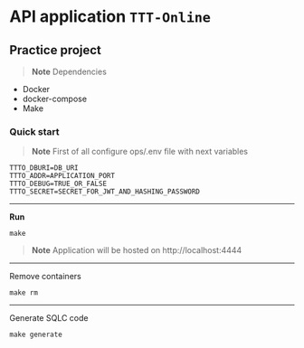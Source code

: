 # API application **``TTT-Online``**

## Practice project

> **Note**
> Dependencies

* Docker
* docker-compose
* Make

### Quick start

> **Note**
> First of all configure ops/.env file with next variables

```
TTTO_DBURI=DB_URI
TTTO_ADDR=APPLICATION_PORT
TTTO_DEBUG=TRUE_OR_FALSE
TTTO_SECRET=SECRET_FOR_JWT_AND_HASHING_PASSWORD
```

---

**Run**
```shell
make
```

> **Note**
> Application will be hosted on http://localhost:4444

---

Remove containers
```shell
make rm
```

---

Generate SQLC code
```shell
make generate
```
